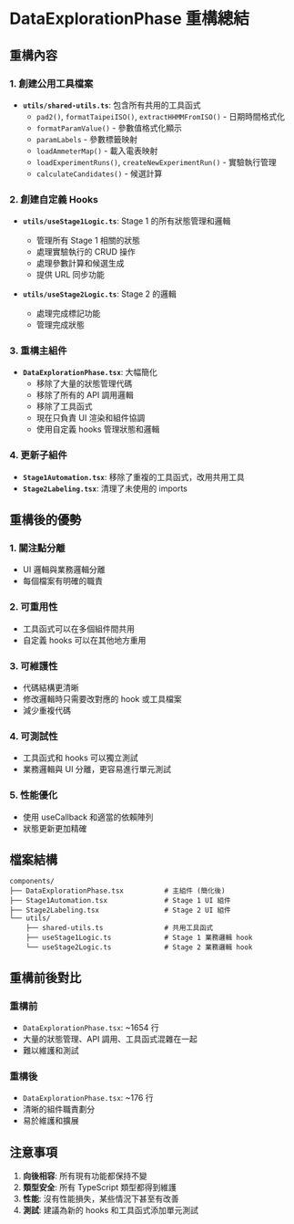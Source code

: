 # DataExplorationPhase 重構總結

## 重構內容

### 1. 創建公用工具檔案
- **`utils/shared-utils.ts`**: 包含所有共用的工具函式
  - `pad2()`, `formatTaipeiISO()`, `extractHHMMFromISO()` - 日期時間格式化
  - `formatParamValue()` - 參數值格式化顯示
  - `paramLabels` - 參數標籤映射
  - `loadAmmeterMap()` - 載入電表映射
  - `loadExperimentRuns()`, `createNewExperimentRun()` - 實驗執行管理
  - `calculateCandidates()` - 候選計算

### 2. 創建自定義 Hooks
- **`utils/useStage1Logic.ts`**: Stage 1 的所有狀態管理和邏輯
  - 管理所有 Stage 1 相關的狀態
  - 處理實驗執行的 CRUD 操作
  - 處理參數計算和候選生成
  - 提供 URL 同步功能

- **`utils/useStage2Logic.ts`**: Stage 2 的邏輯
  - 處理完成標記功能
  - 管理完成狀態

### 3. 重構主組件
- **`DataExplorationPhase.tsx`**: 大幅簡化
  - 移除了大量的狀態管理代碼
  - 移除了所有的 API 調用邏輯
  - 移除了工具函式
  - 現在只負責 UI 渲染和組件協調
  - 使用自定義 hooks 管理狀態和邏輯

### 4. 更新子組件
- **`Stage1Automation.tsx`**: 移除了重複的工具函式，改用共用工具
- **`Stage2Labeling.tsx`**: 清理了未使用的 imports

## 重構後的優勢

### 1. **關注點分離**
- UI 邏輯與業務邏輯分離
- 每個檔案有明確的職責

### 2. **可重用性**
- 工具函式可以在多個組件間共用
- 自定義 hooks 可以在其他地方重用

### 3. **可維護性**
- 代碼結構更清晰
- 修改邏輯時只需要改對應的 hook 或工具檔案
- 減少重複代碼

### 4. **可測試性**
- 工具函式和 hooks 可以獨立測試
- 業務邏輯與 UI 分離，更容易進行單元測試

### 5. **性能優化**
- 使用 useCallback 和適當的依賴陣列
- 狀態更新更加精確

## 檔案結構

```
components/
├── DataExplorationPhase.tsx          # 主組件 (簡化後)
├── Stage1Automation.tsx              # Stage 1 UI 組件
├── Stage2Labeling.tsx                # Stage 2 UI 組件
└── utils/
    ├── shared-utils.ts               # 共用工具函式
    ├── useStage1Logic.ts             # Stage 1 業務邏輯 hook
    └── useStage2Logic.ts             # Stage 2 業務邏輯 hook
```

## 重構前後對比

### 重構前
- `DataExplorationPhase.tsx`: ~1654 行
- 大量的狀態管理、API 調用、工具函式混雜在一起
- 難以維護和測試

### 重構後
- `DataExplorationPhase.tsx`: ~176 行
- 清晰的組件職責劃分
- 易於維護和擴展

## 注意事項

1. **向後相容**: 所有現有功能都保持不變
2. **類型安全**: 所有 TypeScript 類型都得到維護
3. **性能**: 沒有性能損失，某些情況下甚至有改善
4. **測試**: 建議為新的 hooks 和工具函式添加單元測試
